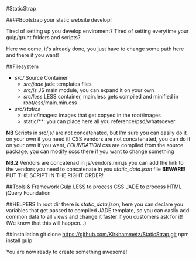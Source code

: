 #StaticStrap

####Bootstrap your static website develop!

Tired of setting up you develop enviroment?
Tired of setting everytime your gulp/grunt folders and scripts?

Here we come, it's already done, you just have to change some path here and there if you want!

##Filesystem
- _src/_ Source Container
    + _src/jade_ jade templates files
    + _src/js_ JS main module, you can expand it on your own
    + _src/less_ LESS container, main.less gets compiled and minified in root/css/main.min.css
- _src/statics_
    + static/images: images that get copyed in the root/images
    + static/**: you can place here all you reference/psd/whatsoever

__NB__ Scripts in src/js/ are not concatenated, but I'm sure you can easily do it on your own if you need it! CSS vendors are not concatenated, you can do it on your own if you want, _FOUNDATION_ css are compiled from the source package, you can modify scss there if you want to change something

__NB.2__ Vendors are concatenad in js/vendors.min.js
    you can add the link to the vendors you need to concatenate in you _static_data.json_ file
    __BEWARE!__ PUT THE SCRIPT IN THE RIGHT ORDER!

##Tools & Framework
    Gulp
    LESS to process CSS
    JADE to process HTML
    jQuery
    Foundation

##HELPERS
In root dir there is _static\_data.json_, here you can declare you variables that get passed to compiled JADE template, so you can easily add common data to all views and change it faster if you customers ask for it! (We know that this will happen...)


##Installation
    git clone https://github.com/Kirkhammetz/StaticStrap.git
    npm install
    gulp


You are now ready to create something awesome!
